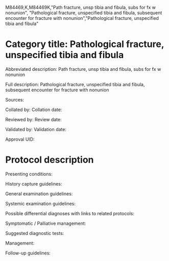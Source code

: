 M84469,K,M84469K,"Path fracture, unsp tibia and fibula, subs for fx w nonunion", "Pathological fracture, unspecified tibia and fibula, subsequent encounter for fracture with nonunion","Pathological fracture, unspecified tibia and fibula"
# Category title: Pathological fracture, unspecified tibia and fibula

Abbreviated description: Path fracture, unsp tibia and fibula, subs for fx w nonunion

Full description: Pathological fracture, unspecified tibia and fibula, subsequent encounter for fracture with nonunion

Sources:

Collated by:
Collation date:

Reviewed by:
Review date:

Validated by:
Validation date:

Approval UID:

# Protocol description

Presenting conditions:

History capture guidelines:

General examination guidelines:

Systemic examination guidelines:

Possible differential diagnoses with links to related protocols:

Symptomatic / Palliative management:

Suggested diagnostic tests:

Management:

Follow-up guidelines:
